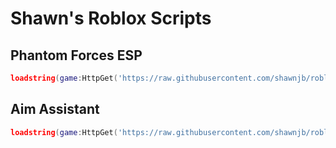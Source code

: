 # Shawn's Roblox Scripts

## Phantom Forces ESP

```lua
loadstring(game:HttpGet('https://raw.githubusercontent.com/shawnjb/roblox-scripts/refs/heads/master/phantom-forces-esp.luau'))()
```

## Aim Assistant

```lua
loadstring(game:HttpGet('https://raw.githubusercontent.com/shawnjb/roblox-scripts/refs/heads/master/aim-assistant.luau'))()
```
